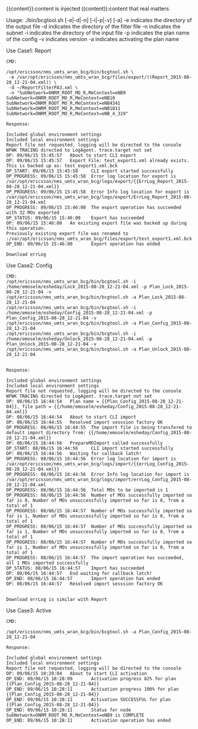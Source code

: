 {{content}}:content is injected
((content)):content that real matters

Usage: ./bin/bcgtool.sh [-e|-d|-n] [-i|-p|-v] [-a]
-e indicates the directory of the output file
-d indicates the directory of the filter file
-n indicates the subnet
-i indicates the directory of the input file
-p indicates the plan name of the config
-v indicates version
-a indicates activating the plan name


Use Case1: Report

	CMD:
	
	/opt/ericsson/nms_umts_wran_bcg/bin/bcgtool.sh \
	 -e /var/opt/ericsson/nms_umts_wran_bcg/files/export/((Report_2015-08-28_12-21-04.xml)) \
	 -d ~/ReportFilterPA3.xml \
	 -n "SubNetwork=ONRM_ROOT_MO_R,MeContext=eNB9 SubNetwork=ONRM_ROOT_MO_R,MeContext=eNB10 SubNetwork=ONRM_ROOT_MO_R,MeContext=eNB4341 SubNetwork=ONRM_ROOT_MO_R,MeContext=eNB1011 SubNetwork=ONRM_ROOT_MO_R,MeContext=eNB_4_319"

	Response:
	
	Included global environment settings
	Included local environment settings
	Report file not requested, logging will be directed to the console
	WFWK TRACING directed to LogAgent. trace.target not set
	OP: 09/06/15 15:45:57   About to start CLI export
	OP: 09/06/15 15:45:57   Export File: test_export1.xml already exists. This is backed up as: test_export1.xml.bck
	OP_START: 09/06/15 15:45:58     CLI export started successfully
	OP_PROGRESS: 09/06/15 15:45:58  Error log location for export is /var/opt/ericsson/nms_umts_wran_bcg/logs/export/{{ErrLog_Report_2015-08-28_12-21-04.xml}}
	OP_PROGRESS: 09/06/15 15:45:58  Error Info log location for export is /var/opt/ericsson/nms_umts_wran_bcg/logs/export/ErrLog_Report_2015-08-28_12-21-04.xml
	OP_PROGRESS: 09/06/15 15:46:00  The export operation has succeeded with 32 MOs exported
	OP_STATUS: 09/06/15 15:46:00    Export has succeeded
	OP: 09/06/15 15:46:00   An existing export file was backed up during this operation.
	Previously existing export file was renamed to :/var/opt/ericsson/nms_umts_wran_bcg/files/export/test_export1.xml.bck
	OP_END: 09/06/15 15:46:00       Export operation has ended

	Download errLog
	 
 
Use Case2: Config

	CMD:
	/opt/ericsson/nms_umts_wran_bcg/bin/bcgtool.sh -i /home/emoselm/esheday/Lock_2015-08-28_12-21-04.xml -p Plan_Lock_2015-08-28_12-21-04 -v
	/opt/ericsson/nms_umts_wran_bcg/bin/bcgtool.sh -a Plan_Lock_2015-08-28_12-21-04
	/opt/ericsson/nms_umts_wran_bcg/bin/bcgtool.sh -i /home/emoselm/esheday/Config_2015-08-28_12-21-04.xml -p Plan_Config_2015-08-28_12-21-04 -v
	/opt/ericsson/nms_umts_wran_bcg/bin/bcgtool.sh -a Plan_Config_2015-08-28_12-21-04
	/opt/ericsson/nms_umts_wran_bcg/bin/bcgtool.sh -i /home/emoselm/esheday/Unlock_2015-08-28_12-21-04.xml -p Plan_Unlock_2015-08-28_12-21-04 -v
	/opt/ericsson/nms_umts_wran_bcg/bin/bcgtool.sh -a Plan_Unlock_2015-08-28_12-21-04


	Response:
	
	Included global environment settings
	Included local environment settings
	Report file not requested, logging will be directed to the console
	WFWK TRACING directed to LogAgent. trace.target not set
	OP: 08/06/15 16:44:54   Plan name = {{Plan_Config_2015-08-28_12-21-04}}, file path = {{/home/emoselm/esheday/Config_2015-08-28_12-21-04.xml}}
	OP: 08/06/15 16:44:54   About to start CLI import
	OP: 08/06/15 16:44:55   Resolved import sesssion factory OK
	OP_PROGRESS: 08/06/15 16:44:55  The import file is being transfered to default import directory from: {{/home/emoselm/esheday/Config_2015-08-28_12-21-04.xml}}
	OP: 08/06/15 16:44:56   PrepareMOImport called successfully
	OP_START: 08/06/15 16:44:56     CLI import started successfully
	OP: 08/06/15 16:44:56   Waiting for callback latch!
	OP_PROGRESS: 08/06/15 16:44:56  Error log location for import is /var/opt/ericsson/nms_umts_wran_bcg/logs/import/{{errLog_Config_2015-08-28_12-21-04.xml}}
	OP_PROGRESS: 08/06/15 16:44:56  Error Info log location for import is /var/opt/ericsson/nms_umts_wran_bcg/logs/import/errLog_Config_2015-08-28_12-21-04.xml
	OP_PROGRESS: 08/06/15 16:44:56  Total MOs to be imported is 1
	OP_PROGRESS: 08/06/15 16:44:56  Number of MOs successfully imported so far is 0, Number of MOs unsuccessfully imported so far is 0, from a total of 1
	OP_PROGRESS: 08/06/15 16:44:57  Number of MOs successfully imported so far is 1, Number of MOs unsuccessfully imported so far is 0, from a total of 1
	OP_PROGRESS: 08/06/15 16:44:57  Number of MOs successfully imported so far is 1, Number of MOs unsuccessfully imported so far is 0, from a total of 1
	OP_PROGRESS: 08/06/15 16:44:57  Number of MOs successfully imported so far is 1, Number of MOs unsuccessfully imported so far is 0, from a total of 1
	OP_PROGRESS: 08/06/15 16:44:57  The import operation has succeeded, all 1 MOs imported successfully
	OP_STATUS: 08/06/15 16:44:57    Import has succeeded
	OP: 08/06/15 16:44:57   End waiting for callback latch!
	OP_END: 08/06/15 16:44:57       Import operation has ended
	OP: 08/06/15 16:44:57   Resolved import sesssion factory OK

	
	Download errLog is similar with Report

Use Case3: Active

	CMD:
    
	/opt/ericsson/nms_umts_wran_bcg/bin/bcgtool.sh -a Plan_Config_2015-08-28_12-21-04
	 
	Response:
	
	Included global environment settings
	Included local environment settings
	Report file not requested, logging will be directed to the console
	OP: 09/06/15 10:28:04   About to start CLI activation
	OP_END: 09/06/15 10:28:09       Activation progress 82% for plan {{Plan_Config_2015-08-28_12-21-04}}
	OP_END: 09/06/15 10:28:11       Activation progress 100% for plan {{Plan_Config_2015-08-28_12-21-04}}
	OP_END: 09/06/15 10:28:11       Activation SUCCESSFUL for plan {{Plan_Config_2015-08-28_12-21-04}}
	OP_END: 09/06/15 10:28:11       Status for node SubNetwork=ONRM_ROOT_MO_R,MeContext=eNB9 is COMPLETE
	OP_END: 09/06/15 10:28:11       Activation operation has ended
